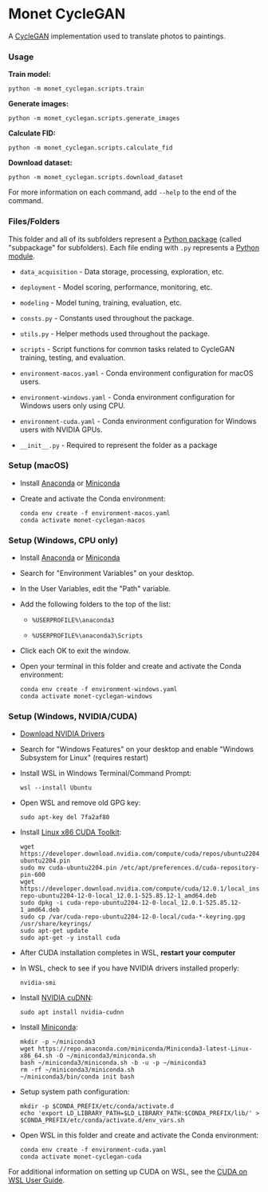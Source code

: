 # Monet CycleGAN

A [CycleGAN](https://junyanz.github.io/CycleGAN/) implementation used to translate photos to paintings.

### Usage

**Train model:**

```commandline
python -m monet_cyclegan.scripts.train
```

**Generate images:**

```commandline
python -m monet_cyclegan.scripts.generate_images
```

**Calculate FID:**

```commandline
python -m monet_cyclegan.scripts.calculate_fid
```

**Download dataset:**

```commandline
python -m monet_cyclegan.scripts.download_dataset
```

For more information on each command, add `--help` to the end of the command.

### Files/Folders

This folder and all of its subfolders represent a [Python package](https://docs.python.org/3/tutorial/modules.html#packages) (called "subpackage" for subfolders).
Each file ending with `.py` represents a [Python module](https://docs.python.org/3/tutorial/modules.html).

- `data_acquisition` - Data storage, processing, exploration, etc.

- `deployment` - Model scoring, performance, monitoring, etc.

- `modeling` - Model tuning, training, evaluation, etc.

- `consts.py` - Constants used throughout the package.

- `utils.py` - Helper methods used throughout the package.

- `scripts` - Script functions for common tasks related to CycleGAN training, testing, and evaluation.

- `environment-macos.yaml` - Conda environment configuration for macOS users.

- `environment-windows.yaml` - Conda environment configuration for Windows users only using CPU.

- `environment-cuda.yaml` - Conda environment configuration for Windows users with NVIDIA GPUs.

- `__init__.py` - Required to represent the folder as a package

### Setup (macOS)

- Install [Anaconda](https://www.anaconda.com/) or [Miniconda](https://docs.conda.io/en/latest/miniconda.html)

- Create and activate the Conda environment:

  ```commandline
  conda env create -f environment-macos.yaml
  conda activate monet-cyclegan-macos
  ```

### Setup (Windows, CPU only)

- Install [Anaconda](https://www.anaconda.com/) or [Miniconda](https://docs.conda.io/en/latest/miniconda.html)

- Search for "Environment Variables" on your desktop.

- In the User Variables, edit the "Path" variable.

- Add the following folders to the top of the list:

  - `%USERPROFILE%\anaconda3`

  - `%USERPROFILE%\anaconda3\Scripts`

- Click each OK to exit the window. 

- Open your terminal in this folder and create and activate the Conda environment:

  ```commandline
  conda env create -f environment-windows.yaml
  conda activate monet-cyclegan-windows
  ```

### Setup (Windows, NVIDIA/CUDA)

- [Download NVIDIA Drivers](https://www.nvidia.com/Download/index.aspx)

- Search for "Windows Features" on your desktop and enable "Windows Subsystem for Linux" (requires restart)

- Install WSL in Windows Terminal/Command Prompt:

  ```commandline
  wsl --install Ubuntu
  ```

- Open WSL and remove old GPG key:

  ```commandline
  sudo apt-key del 7fa2af80
  ```

- Install [Linux x86 CUDA Toolkit](https://developer.nvidia.com/cuda-downloads?target_os=Linux&target_arch=x86_64&Distribution=Ubuntu&target_version=22.04&target_type=deb_local):

  ```commandline
  wget https://developer.download.nvidia.com/compute/cuda/repos/ubuntu2204/x86_64/cuda-ubuntu2204.pin
  sudo mv cuda-ubuntu2204.pin /etc/apt/preferences.d/cuda-repository-pin-600
  wget https://developer.download.nvidia.com/compute/cuda/12.0.1/local_installers/cuda-repo-ubuntu2204-12-0-local_12.0.1-525.85.12-1_amd64.deb
  sudo dpkg -i cuda-repo-ubuntu2204-12-0-local_12.0.1-525.85.12-1_amd64.deb
  sudo cp /var/cuda-repo-ubuntu2204-12-0-local/cuda-*-keyring.gpg /usr/share/keyrings/
  sudo apt-get update
  sudo apt-get -y install cuda
  ```

- After CUDA installation completes in WSL, **restart your computer**

- In WSL, check to see if you have NVIDIA drivers installed properly:

  ```commandline
  nvidia-smi
  ```
  
- Install [NVIDIA cuDNN](https://developer.nvidia.com/cudnn):

  ```commandline
  sudo apt install nvidia-cudnn
  ```

- Install [Miniconda](https://docs.conda.io/en/latest/miniconda.html):

  ```commandline
  mkdir -p ~/miniconda3
  wget https://repo.anaconda.com/miniconda/Miniconda3-latest-Linux-x86_64.sh -O ~/miniconda3/miniconda.sh
  bash ~/miniconda3/miniconda.sh -b -u -p ~/miniconda3
  rm -rf ~/miniconda3/miniconda.sh
  ~/miniconda3/bin/conda init bash
  ```

- Setup system path configuration:

  ```commandline
  mkdir -p $CONDA_PREFIX/etc/conda/activate.d
  echo 'export LD_LIBRARY_PATH=$LD_LIBRARY_PATH:$CONDA_PREFIX/lib/' > $CONDA_PREFIX/etc/conda/activate.d/env_vars.sh
  ```

- Open WSL in this folder and create and activate the Conda environment:

  ```commandline
  conda env create -f environment-cuda.yaml
  conda activate monet-cyclegan-cuda
  ```
  
For additional information on setting up CUDA on WSL, see the [CUDA on WSL User Guide](https://docs.nvidia.com/cuda/wsl-user-guide/index.html).
